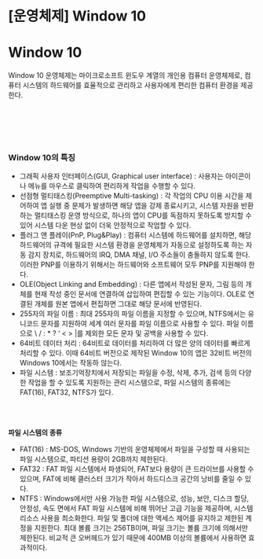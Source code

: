 # [운영체제] Window 10

# Window 10
Window 10 운영체제는 마이크로소프트 윈도우 계열의 개인용 컴퓨터 운영체제로, 컴퓨터 시스템의 하드웨어를 효율적으로 관리하고 사용자에게 편리한 컴퓨터 환경을 제공한다.

<br><br>
<br><br>

### **Window 10의 특징**

- 그래픽 사용자 인터페이스(GUI, Graphical user interface) : 사용자는 아이콘이나 메뉴를 마우스로 클릭하여 편리하게 작업을 수행할 수 있다.
- 선점형 멀티태스킹(Preemptive Multi-tasking) : 각 작업의 CPU 이용 시간을 제어하여 앱 실행 중 문제가 발생하면 해당 앱을 강제 종료시키고, 시스템 자원을 반환하는 멀티태스킹 운영 방식으로, 하나의 앱이 CPU를 독점하지 못하도록 방지할 수 있어 시스템 다운 현상 없이 더욱 안정적으로 작업할 수 있다.
- 플러그 앤 플레이(PnP, Plug&Play) : 컴퓨터 시스템에 하드웨어를 설치하면, 해당 하드웨어의 규격에 필요한 시스템 환경을 운영체제가 자동으로 설정하도록 하는 자동 감지 장치로, 하드웨어의 IRQ, DMA 채널, I/O 주소들이 충돌하지 않도록 한다. 이러한 PNP를 이용하기 위해서는 하드웨어와 소프트웨어 모두 PNP를 지원해야 한다.
- OLE(Object Linking and Embedding) : 다른 앱에서 작성된 문자, 그림 등의 개체를 현재 작성 중인 문서에 연결하여 삽입하여 편집할 수 있는 기능이다. OLE로 연결된 개체를 원본 앱에서 편집하면 그대로 해당 문서에 반영된다.
- 255자의 파일 이름 : 최대 255자의 파일 이름을 지정할 수 있으며, NTFS에서는 유니코드 문자를 지원하여 세계 여러 문자를 파일 이름으로 사용할 수 있다. 파일 이름으로 \ / : * ? ‘ < > |를 제외한 모든 문자 및 공백을 사용할 수 있다.
- 64비트 데이터 처리 : 64비트로 데이터를 처리하여 더 많은 양의 데이터를 빠르게 처리할 수 있다. 이때 64비트 버전으로 제작된 Window 10의 앱은 32비트 버전의 Windows 10에서는 작동하 않는다.
- 파일 시스템 : 보조기억장치에서 저장되는 파일을 수정, 삭제, 추가, 검색 등의 다양한 작업을 할 수 있도록 지원하는 관리 시스템으로, 파일 시스템의 종류에는 FAT(16), FAT32, NTFS가 있다.

<br><br>

**파일 시스템의 종류**

- FAT(16) : MS-DOS, Windows 기반의 운영체제에서 파일을 구성할 때 사용되는 파일 시스템으로, 파티션 용량이 2GB까지 제한된다.
- FAT32 : FAT 파일 시스템에서 파생되어, FAT보다 용량이 큰 드라이브를 사용할 수 있으며, FAT에 비해 클러스터 크기가 작아서 하드디스크 공간의 낭비를 줄일 수 있다.
- NTFS : Windows에서만 사용 가능한 파일 시스템으로, 성능, 보안, 디스크 할당, 안정성, 속도 면에서 FAT 파일 시스템에 비해 뛰어난 고급 기능을 제공하며, 시스템 리소스 사용을 최소화한다. 파일 및 폴더에 대한 액세스 제어를 유지하고 제한된 계정을 지원한다. 최대 볼륨 크기는 256TB이며, 파일 크기는 볼륨 크기에 의해서만 제한된다. 비교적 큰 오버헤드가 있기 때문에 400MB 이상의 볼륨에서 사용하면 효과적이다.
